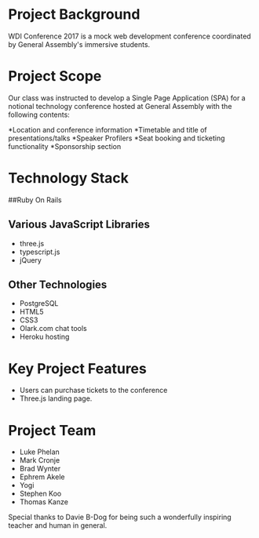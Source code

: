 # Project Background

WDI Conference 2017 is a mock web development conference coordinated by General Assembly's immersive students.

# Project Scope

Our class was instructed to develop a Single Page Application (SPA) for a notional technology conference hosted at General Assembly with the following contents:

*Location and conference information
*Timetable and title of presentations/talks
*Speaker Profilers
*Seat booking and ticketing functionality
*Sponsorship section

# Technology Stack

##Ruby On Rails

## Various JavaScript Libraries

* three.js
* typescript.js
* jQuery

## Other Technologies
* PostgreSQL
* HTML5
* CSS3
* Olark.com chat tools
* Heroku hosting

# Key Project Features

* Users can purchase tickets to the conference
* Three.js landing page.


# Project Team

* Luke Phelan
* Mark Cronje
* Brad Wynter
* Ephrem Akele
* Yogi
* Stephen Koo
* Thomas Kanze

Special thanks to Davie B-Dog for being such a wonderfully inspiring teacher and human in general.
